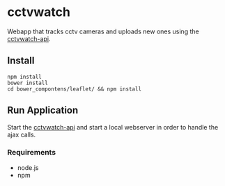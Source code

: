 # cctvwatch

Webapp that tracks cctv cameras and uploads new ones using the [cctvwatch-api](https://github.com/moklick/cctvwatch-api). 

## Install 
``` 
npm install
bower install
cd bower_compontens/leaflet/ && npm install
```

## Run Application
Start the [cctvwatch-api](https://github.com/moklick/cctvwatch-api) and start a local webserver in order to handle the ajax calls.

### Requirements
*	node.js
*	npm